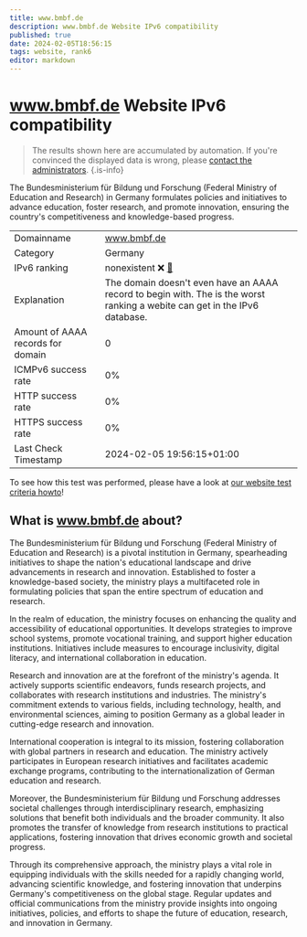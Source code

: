```yaml
---
title: www.bmbf.de
description: www.bmbf.de Website IPv6 compatibility
published: true
date: 2024-02-05T18:56:15
tags: website, rank6
editor: markdown
---
```


# www.bmbf.de Website IPv6 compatibility

> The results shown here are accumulated by automation. If you're convinced the displayed data is wrong, please [contact the administrators](/howto/chat). 
{.is-info}

The Bundesministerium für Bildung und Forschung (Federal Ministry of Education and Research) in Germany formulates policies and initiatives to advance education, foster research, and promote innovation, ensuring the country's competitiveness and knowledge-based progress.


|   |   |
| - | - |
| Domainname | www.bmbf.de
| Category | Germany |
| IPv6 ranking | nonexistent :x: [🔗](/howto/ranking) |
| Explanation | The domain doesn't even have an AAAA record to begin with. The is the worst ranking a webite can get in the IPv6 database. |
| Amount of AAAA records for domain | 0 |
| ICMPv6 success rate | 0%|
| HTTP success rate | 0% |
| HTTPS success rate | 0% |
| Last Check Timestamp | 2024-02-05 19:56:15+01:00 |

To see how this test was performed, please have a look at [our website test criteria howto](/howto/testcriteria/website)!


## What is www.bmbf.de about?
The Bundesministerium für Bildung und Forschung (Federal Ministry of Education and Research) is a pivotal institution in Germany, spearheading initiatives to shape the nation's educational landscape and drive advancements in research and innovation. Established to foster a knowledge-based society, the ministry plays a multifaceted role in formulating policies that span the entire spectrum of education and research.

In the realm of education, the ministry focuses on enhancing the quality and accessibility of educational opportunities. It develops strategies to improve school systems, promote vocational training, and support higher education institutions. Initiatives include measures to encourage inclusivity, digital literacy, and international collaboration in education.

Research and innovation are at the forefront of the ministry's agenda. It actively supports scientific endeavors, funds research projects, and collaborates with research institutions and industries. The ministry's commitment extends to various fields, including technology, health, and environmental sciences, aiming to position Germany as a global leader in cutting-edge research and innovation.

International cooperation is integral to its mission, fostering collaboration with global partners in research and education. The ministry actively participates in European research initiatives and facilitates academic exchange programs, contributing to the internationalization of German education and research.

Moreover, the Bundesministerium für Bildung und Forschung addresses societal challenges through interdisciplinary research, emphasizing solutions that benefit both individuals and the broader community. It also promotes the transfer of knowledge from research institutions to practical applications, fostering innovation that drives economic growth and societal progress.

Through its comprehensive approach, the ministry plays a vital role in equipping individuals with the skills needed for a rapidly changing world, advancing scientific knowledge, and fostering innovation that underpins Germany's competitiveness on the global stage. Regular updates and official communications from the ministry provide insights into ongoing initiatives, policies, and efforts to shape the future of education, research, and innovation in Germany.


